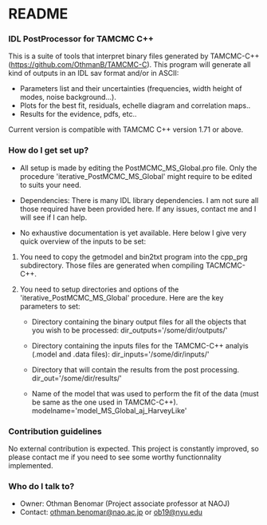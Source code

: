 # README #


### IDL PostProcessor for TAMCMC C++ ###

This is a suite of tools that interpret binary files generated by TAMCMC-C++ (https://github.com/OthmanB/TAMCMC-C). 
This program will generate all kind of outputs in an IDL sav format and/or in ASCII: 

* Parameters list and their uncertainties (frequencies, width height of modes, noise background...).
* Plots for the best fit, residuals, echelle diagram and correlation maps..
* Results for the evidence, pdfs, etc.. 

Current version is compatible with TAMCMC C++ version 1.71 or above.

### How do I get set up? ###

* All setup is made by editing the PostMCMC_MS_Global.pro file. Only the procedure 'iterative_PostMCMC_MS_Global' might require to be edited to suits your need.

* Dependencies: There is many IDL library dependencies. I am not sure all those required have been provided here. If any issues, contact me and I will see if I can help.

* No exhaustive documentation is yet available. 
Here below I give very quick overview of the inputs to be set:

1. You need to copy the getmodel and bin2txt program into the cpp_prg subdirectory.  Those files are generated when compiling TACMCMC-C++.
2. You need to setup  directories and options of the 'iterative_PostMCMC_MS_Global' procedure. Here are the key parameters to set:
    
	- Directory containing the binary output files for all the objects that you wish to be processed:
    	dir_outputs='/some/dir/outputs/'
    	
	- Directory containing the inputs files for the TAMCMC-C++ analyis (.model and .data files):
    	dir_inputs='/some/dir/inputs/'
    	
    - Directory that will contain the results from the post processing. 
    	dir_out='/some/dir/results/'
    	
    - Name of the model that was used to perform the fit of the data (must be same as the one used in TAMCMC-C++).
        modelname='model_MS_Global_aj_HarveyLike'


### Contribution guidelines ###

No external contribution is expected. This project is constantly improved, so please contact me if you need to see some worthy functionnality implemented. 

### Who do I talk to? ###

* Owner: Othman Benomar (Project associate professor at NAOJ)
* Contact: othman.benomar@nao.ac.jp  or  ob19@nyu.edu
